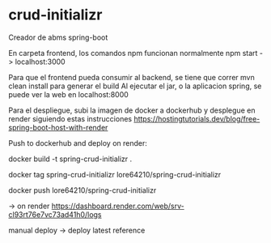 # crud-initializr
Creador de abms spring-boot

En carpeta frontend, los comandos npm funcionan normalmente
npm start -> localhost:3000

Para que el frontend pueda consumir al backend, se tiene que correr mvn clean install para generar el build
Al ejecutar el jar, o la aplicacion spring, se puede ver la web en localhost:8000

Para el despliegue, subi la imagen de docker a dockerhub y desplegue en render siguiendo estas instrucciones
https://hostingtutorials.dev/blog/free-spring-boot-host-with-render


Push to dockerhub and deploy on render:

docker build -t spring-crud-initializr .  

docker tag spring-crud-initializr lore64210/spring-crud-initializr

docker push lore64210/spring-crud-initializr


-> on render https://dashboard.render.com/web/srv-cl93rt76e7vc73ad41h0/logs

manual deploy -> deploy latest reference


